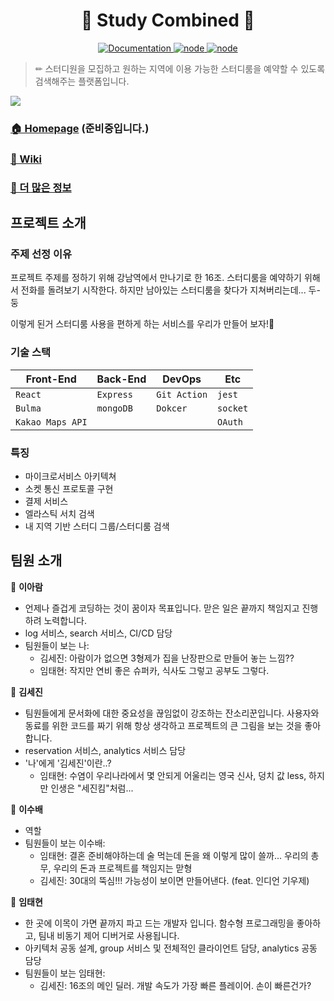 <h1 align="center">📝 Study Combined 📝</h1>
<p align="center">
  <a href="https://github.com/connect-foundation/2019-16/wiki" target="_blank">
    <img alt="Documentation" src="https://img.shields.io/badge/documentation-yes-brightgreen.svg" />
  </a>
  <a href="https://github.com/connect-foundation/2019-16/wiki" target="_blank">
    <img alt="node" src="https://img.shields.io/node/v/3" />
  </a>
  <a href="https://github.com/connect-foundation/2019-16/wiki" target="_blank">
    <img alt="node" src="https://github.com/connect-foundation/2019-16/workflows/PR Test [Service]/badge.svg" />
  </a>
</p>

> ✏ 스터디원을 모집하고 원하는 지역에 이용 가능한 스터디룸을 예약할 수 있도록 검색해주는 플랫폼입니다.

![](https://s3.us-west-2.amazonaws.com/secure.notion-static.com/92eecc76-1b3c-442a-aac8-b771f628c8cf/Untitled.png?X-Amz-Algorithm=AWS4-HMAC-SHA256&X-Amz-Credential=ASIAT73L2G45HQ6JVE4O%2F20191122%2Fus-west-2%2Fs3%2Faws4_request&X-Amz-Date=20191122T051828Z&X-Amz-Expires=86400&X-Amz-Security-Token=IQoJb3JpZ2luX2VjENX%2F%2F%2F%2F%2F%2F%2F%2F%2F%2FwEaCXVzLXdlc3QtMiJIMEYCIQDouLjdHYnnv%2BrX8yb%2BPCY5jo5odeBxv%2FlU1bnzZPK2EwIhANyz4km0SM%2BxBnd%2BFTuFe5booUZJ%2FeDredSjFRXPVeTuKtoCCP7%2F%2F%2F%2F%2F%2F%2F%2F%2F%2FwEQABoMMjc0NTY3MTQ5MzcwIgyEhEv5%2FBChBFpfjmAqrgIJllFjtc%2FkanEg4PXVSKb8lCrml%2F5mGQALm3Za3zxnqbtwhbgZlHSir4Fqqo8bMfnrBJWyx%2FyUd%2B7036yxEPFuLWR5TM8iXcNWrY22wAObWgy2S9eAtpZ1HFNeneHSpRuDxGulBT3k4l%2BWOtLkkVN8Zwetq6zhCknY0evsqqpeofDOPInutV7Pc5VEtotMZeDj%2BVhRuyliRKX1SwQWGNn5yp0rCNbhZ4jqb1Gc3CP82SDCSWxPznucbfXhmLrc2FcvWGd4Von7p2i46pDnl4PD9q8nbBe1zqjP2fEZxuRZPJLeVe4qMzwXzhHyapAbR2Ov%2BbsB7sQiKWYUg1dLrTccr1gQCBA%2FzVgDnIFLCmCyTk8dXepy0FWPb9sEQns7UunOhfEpBn5rNrUKobkdWzDK0t3uBTrNAokksMtH01ZW1ftG4RXBGKQekj3Pf6%2BmalzrgD4OLlsDPWbDpnToXmOOs72WMPhYKVhv7n6h%2FZEkBYdkWe70XWE6EJr6wxVeaFDNkFIWbJBFkoDSU1YpOi9jA0HYjZUINpVoBeKsopapMVPuhuRom6pMwELOMCaVwWhzyA1CVuSfmkzAL1v9nOd3CQ8eFVmgTYaPE%2FrfOe7lqHy9zS28suYNoOpHpJZGOo9ItQQSUnLwityr4LzOzTWxcOFtgTTCIu0Oyx13oKeNmji0nX%2F3JiTUO8IMVMVOe5QbRs302BWSQQgSbqNg%2BsDleG8iuJTGLwEGdeMQFim61AP3TeAB1E%2F6GtkOjrm%2BhCMIrqwc4Fo2z1veJtWBmiFtXccwgJj4SaTnpRvbrHsLoBowJRiah5UJ%2FqFBQjV4J9mfSRcc1Ac4KygG%2FgrXcSoJ9N60jA%3D%3D&X-Amz-Signature=0626b64f20a8d9345423c00a862e46d5a0a6561f71f932534e5cc4c590d99d26&X-Amz-SignedHeaders=host&response-content-disposition=filename%20%3D%22Untitled.png%22)

### [🏠 Homepage](http://soob.pe.kr/) (준비중입니다.)

### [📖 Wiki](https://github.com/connect-foundation/2019-16/wiki)

### [💾 더 많은 정보](https://www.notion.so/9f5925bc47884bf7ad0bb258a2566c9e)

## 프로젝트 소개

### 주제 선정 이유

프로젝트 주제를 정하기 위해 강남역에서 만나기로 한 16조. 스터디룸을 예약하기 위해서 전화를 돌려보기 시작한다. 하지만 남아있는 스터디룸을 찾다가 지쳐버리는데... 두-둥

이렇게 된거 스터디룸 사용을 편하게 하는 서비스를 우리가 만들어 보자!👊

### 기술 스택

| Front-End        | Back-End  | DevOps       | Etc      |
| ---------------- | --------- | ------------ | -------- |
| `React`          | `Express` | `Git Action` | `jest`   |
| `Bulma`          | `mongoDB` | `Dokcer`     | `socket` |
| `Kakao Maps API` |           |              | `OAuth`  |

### 특징

- 마이크로서비스 아키텍쳐
- 소켓 통신 프로토콜 구현
- 결제 서비스
- 엘라스틱 서치 검색
- 내 지역 기반 스터디 그룹/스터디룸 검색

## 팀원 소개

👤 **이아람**

- 언제나 즐겁게 코딩하는 것이 꿈이자 목표입니다. 맏은 일은 끝까지 책임지고 진행하려 노력합니다.
- log 서비스, search 서비스, CI/CD 담당
- 팀원들이 보는 나:
  - 김세진: 아람이가 없으면 3형제가 집을 난장판으로 만들어 놓는 느낌??
  - 임태현: 작지만 연비 좋은 슈퍼카, 식사도 그렇고 공부도 그렇다.

👤 **김세진**

- 팀원들에게 문서화에 대한 중요성을 끊임없이 강조하는 잔소리꾼입니다. 사용자와 동료를 위한 코드를 짜기 위해 항상 생각하고 프로젝트의 큰 그림을 보는 것을 좋아합니다.
- reservation 서비스, analytics 서비스 담당
- '나'에게 '김세진'이란..?
  - 임태현: 수염이 우리나라에서 몇 안되게 어울리는 영국 신사, 덩치 값 less, 하지만 인생은 "세진킴"처럼...

👤 **이수배**

- 역할
- 팀원들이 보는 이수배: 
  - 임태현: 결혼 준비해야하는데 술 먹는데 돈을 왜 이렇게 많이 쓸까... 우리의 총무, 우리의 돈과 프로젝트를 책임지는 맏형
  - 김세진: 30대의 뚝심!!! 가능성이 보이면 만들어낸다. (feat. 인디언 기우제)

👤 **임태현**

- 한 곳에 이목이 가면 끝까지 파고 드는 개발자 입니다. 함수형 프로그래밍을 좋아하고, 팀내 비동기 제어 디버거로 사용됩니다.
- 아키텍처 공동 설계, group 서비스 및 전체적인 클라이언트 담당, analytics 공동 담당
- 팀원들이 보는 임태현: 
  - 김세진: 16조의 메인 딜러. 개발 속도가 가장 빠른 플레이어. 손이 빠른건가?
